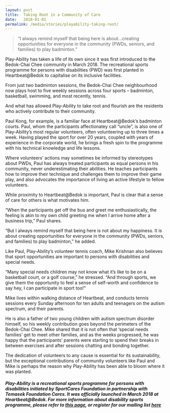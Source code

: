 ```yaml
---
layout: post
title:  Taking Root in a Community of Care
date:   2018-01-01
permalink: /media/stories/playability-taking-root/
---
```


> “I always remind myself that being here is about...creating opportunities for everyone in the community (PWDs, seniors, and families) to play badminton.” 

Play-Ability has taken a life of its own since it was first introduced to the Bedok-Chai Chee community in March 2018. The recreational sports programme for persons with disabilities (PWD) was first planted in Heartbeat@Bedok to capitalise on its inclusive facilities. 

From just two badminton sessions, the Bedok-Chai Chee neighbourhood now plays host to five weekly sessions across four sports – badminton, basketball, swimming, and most recently, tennis. 

And what has allowed Play-Ability to take root  and flourish are the residents who actively contribute to their community. 

Paul Kong, for example, is a familiar face at Heartbeat@Bedok’s badminton courts. Paul, whom the participants affectionatey call “uncle”, is also one of Play-Ability’s most regular volunteers, often volunteering up to three times a week. Having played the sport for over 20 years, coupled with years of experience in the corporate world, he brings a fresh spin to the programme with his technical knowledge and life lessons.

Where volunteers’ actions may sometimes be informed by stereotypes about PWDs, Paul has always treated participants as equal persons in his community, never underestimating their abilities. He teaches participants how to improve their technique and challenges them to improve their game play, and also advocates the importance of living an active lifestyle to fellow volunteers. 

While proximity to Heartbeat@Bedok is important, Paul is clear that a sense of care for others is what motivates him. 

“When the participants get off the bus and greet me enthusiastically, the feeling is akin to my own child greeting me when I arrive home after a business trip,” Paul shares. 

“But I always remind myself that being here is not about my happiness. It is about creating opportunities for everyone in the community (PWDs, seniors, and families) to play badminton,” he added.

Like Paul, Play-Ability’s volunteer tennis coach, Mike Krishnan also believes that sport opportunities are important to persons with disabilities and special needs.   

“Many special needs children may not know what it’s like to be on a basketball court, or a golf course,” he stressed. “And through sports, we give them the opportunity to feel a sense of self-worth and confidence to say hey, I can participate in sport too!”

Mike lives within walking distance of Heartbeat, and conducts tennis sessions every Sunday afternoon for ten adults and teenagers on the autism spectrum, and their parents. 

He is also a father of two young children with autism spectrum disorder himself, so his weekly contribution goes beyond the perimeters of the Bedok-Chai Chee. Mike shared that it is not often that ‘special needs families’ get to meet other families, and as the weeks progressed, he was happy that the participants’ parents were starting to spend their breaks in between exercises and after sessions chatting and bonding together.

The dedication of volunteers to any cause is essential for its sustainability, but the exceptional contributions of community volunteers like Paul and Mike is perhaps the reason why Play-Ability has been able to bloom where it was planted. 

##### Play-Ability is a recreational sports programme for persons with disabilities initiated by SportCares Foundation in partnership with Temasek Foundation Cares. It was officially launched in March 2018 at Heartbeat@Bedok. For more information about disability sports programme, please refer to [this page](https://sportcares.sportsingapore.gov.sg/persons-with-disabilities/disability-sports-programmes/), or register for our mailing list [here](http://www.bit.ly/inclusivesportsg)
